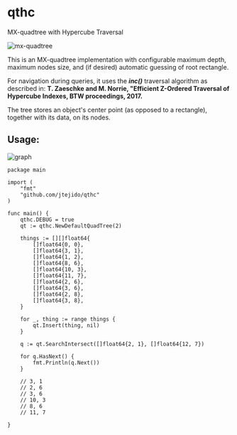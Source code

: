 # qthc
MX-quadtree with Hypercube Traversal

![mx-quadtree](https://media.springernature.com/lw785/springer-static/image/chp%3A10.1007%2F978-3-319-10789-9_2/MediaObjects/316199_1_En_2_Fig11_HTML.gif)


This is an MX-quadtree implementation with configurable maximum depth, maximum nodes size, and
(if desired) automatic guessing of root rectangle. 

For navigation during queries, it uses the ***inc()*** traversal algorithm as described in: 
**T. Zaeschke and M. Norrie, "Efficient Z-Ordered Traversal of Hypercube Indexes,  BTW proceedings, 2017.**

The tree stores an object's center point (as opposed to a rectangle), together with its data, on its nodes.



## Usage:


![graph](https://i.imgur.com/8WPBz10l.png)


```golang
package main

import (
	"fmt"
	"github.com/jtejido/qthc"
)

func main() {
	qthc.DEBUG = true
	qt := qthc.NewDefaultQuadTree(2)

	things := [][]float64{
		[]float64{0, 0},
		[]float64{3, 1},
		[]float64{1, 2},
		[]float64{8, 6},
		[]float64{10, 3},
		[]float64{11, 7},
		[]float64{2, 6},
		[]float64{3, 6},
		[]float64{2, 8},
		[]float64{3, 8},
	}

	for _, thing := range things {
		qt.Insert(thing, nil)
	}

	q := qt.SearchIntersect([]float64{2, 1}, []float64{12, 7})

	for q.HasNext() {
		fmt.Println(q.Next())
	}

	// 3, 1
	// 2, 6
	// 3, 6
	// 10, 3
	// 8, 6
	// 11, 7

}

```

